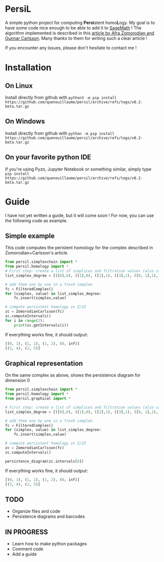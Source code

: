 # PersiL
A simple python project for computing **Persi**stent homo**L**ogy. My goal is to have some code nice enough to be able to add it to [SageMath](https://www.sagemath.org "Tiens tiens quelle surprise :)") !
The algorithm implemented is described in this [article by Afra Zomorodian and Gunnar Carlsson](https://geometry.stanford.edu/papers/zc-cph-05/zc-cph-05.pdf). Many thanks to them for writing such a clear article !

If you encounter any issues, please don't hesitate to contact me !

# Installation
## On Linux
Install directly from github with `python3 -m pip install https://github.com/quenouillaume/persil/archive/refs/tags/v0.2-beta.tar.gz`


## On Windows

Install directly from github with `python -m pip install https://github.com/quenouillaume/persil/archive/refs/tags/v0.2-beta.tar.gz`

## On your favorite python IDE
If you're using Pyzo, Jupyter Notebook or something similar, simply type `pip install https://github.com/quenouillaume/persil/archive/refs/tags/v0.2-beta.tar.gz` 


# Guide

I have not yet written a guide, but it will come soon ! For now, you can use the following code as example. 
## Simple example
This code computes the peristent homology for the complex described in Zomorodian+Carlsson's article.

```python
from persil.simplexchain import *
from persil.homology import *
# First step: create a list of simplices and filtration values (also called degrees)
list_simplex_degree = [([0],0), ([1],0), ([2],1), ([3],1), ([0, 1],1), ([1, 2],1), ([0, 3],2), ([2, 3],2), ([0, 2],3), ([0, 1, 2],4), ([0, 2, 3],5)]

# add them one by one in a fresh complex
fc = FilteredComplex()
for (simplex, value) in list_simplex_degree:
    fc.insert(simplex,value)

# compute persistent homology in Z/2Z
zc = ZomorodianCarlsson(fc)
zc.computeIntervals()
for i in range(2):
    print(zc.getIntervals(i))
```
If everything works fine, it should output:

```python
[(0, 1), (1, 1), (1, 2), (0, inf)]
[(3, 4), (2, 5)]
```
## Graphical representation
On the same complex as above, shows the persistence diagram for dimension 0

```python
from persil.simplexchain import *
from persil.homology import *
from persil.graphical import *

# First step: create a list of simplices and filtration values (also called degrees)
list_simplex_degree = [([0],0), ([1],0), ([2],1), ([3],1), ([0, 1],1), ([1, 2],1), ([0, 3],2), ([2, 3],2), ([0, 2],3), ([0, 1, 2],4), ([0, 2, 3],5)]

# add them one by one in a fresh complex
fc = FilteredComplex()
for (simplex, value) in list_simplex_degree:
    fc.insert(simplex,value)

# compute persistent homology in Z/2Z
zc = ZomorodianCarlsson(fc)
zc.computeIntervals()

persistence_diagram(zc.intervals[0])
```
If everything works fine, it should output:

```python
[(0, 1), (1, 1), (1, 2), (0, inf)]
[(3, 4), (2, 5)]
```








## TODO
* Organize files and code
* Persistence diagrams and barcodes

## IN PROGRESS
* Learn how to make python packages
* Comment code
* Add a guide
